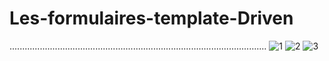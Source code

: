 
# Les-formulaires-template-Driven
......................................................................................................
![1](https://user-images.githubusercontent.com/61566287/198558982-1bc65906-4654-4abf-afd5-25992fe9d585.PNG)
![2](https://user-images.githubusercontent.com/61566287/198559116-264e2e35-8b6d-4bf4-b777-d0b7189a737a.PNG)
![3](https://user-images.githubusercontent.com/61566287/198559281-5e50d97b-9742-4356-bdae-a3a4b897feba.PNG)

